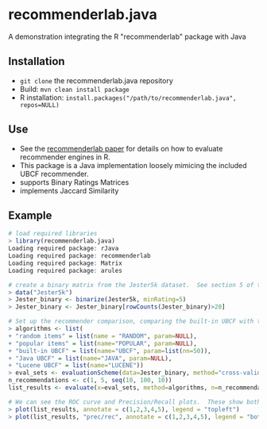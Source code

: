 # recommenderlab.java
A demonstration integrating the R "recommenderlab" package with Java

## Installation
* `git clone` the recommenderlab.java repository
* Build: `mvn clean install package`
* R installation: `install.packages("/path/to/recommenderlab.java", repos=NULL)`

## Use
* See the [recommenderlab paper](https://cran.r-project.org/web/packages/recommenderlab/vignettes/recommenderlab.pdf) for details on how to evaluate recommender engines in R.
* This package is a Java implementation loosely mimicing the included UBCF recommender.
 * supports Binary Ratings Matrices
 * implements Jaccard Similarity

## Example
```R
# load required libraries
> library(recommenderlab.java)
Loading required package: rJava
Loading required package: recommenderlab
Loading required package: Matrix
Loading required package: arules

# create a binary matrix from the Jester5k dataset.  See section 5 of the recommenderlab paper for more information.
> data("Jester5k")
> Jester_binary <- binarize(Jester5k, minRating=5)
> Jester_binary <- Jester_binary[rowCounts(Jester_binary)>20]

# Set up the recommender comparison, comparing the built-in UBCF with this Java version, and also the "random" and "popular" algorithms.  We're using k-fold cross-validation, trying stepwise between 1 and 100 recommendations.
> algorithms <- list(
+ "random items" = list(name = "RANDOM", param=NULL),
+ "popular items" = list(name="POPULAR", param=NULL),
+ "built-in UBCF" = list(name="UBCF", param=list(nn=50)),
+ "Java UBCF" = list(name="JAVA", param=NULL),
+ "Lucene UBCF" = list(name="LUCENE"))
> eval_sets <- evaluationScheme(data=Jester_binary, method="cross-validation", k=4, given=5)
n_recommendations <- c(1, 5, seq(10, 100, 10))
list_results <- evaluate(x=eval_sets, method=algorithms, n=n_recommendations)

# We can see the ROC curve and Precision/Recall plots.  These show both the in-memory Java version and the Lucene version performing close to the built-in UBCF version.  The "popular" method is nearly as good while recommending random items performs poorly.
> plot(list_results, annotate = c(1,2,3,4,5), legend = "topleft")
> plot(list_results, "prec/rec", annotate = c(1,2,3,4,5), legend = "bottomright")
```
